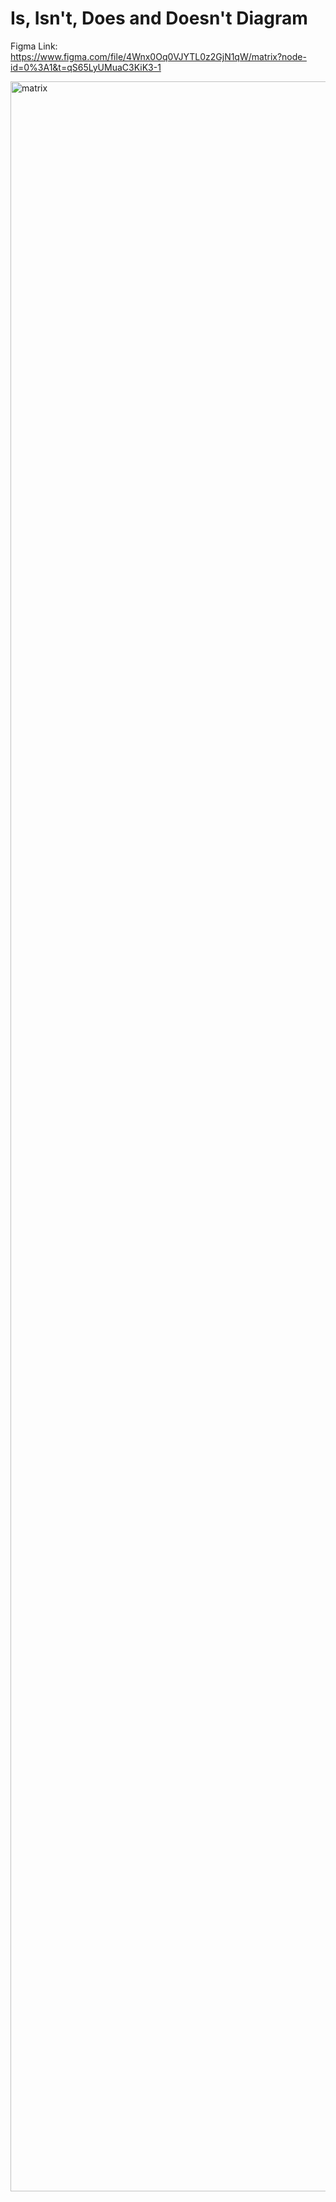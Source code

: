 # Is, Isn't, Does and Doesn't Diagram

Figma Link: https://www.figma.com/file/4Wnx0Oq0VJYTL0z2GjN1qW/matrix?node-id=0%3A1&t=qS65LyUMuaC3KiK3-1

<img width="3376" alt="matrix" src="https://user-images.githubusercontent.com/74319133/232334165-90c21cd4-95f3-4acc-b49e-64152eaa1890.png">

